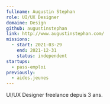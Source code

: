 ```yaml
---
fullname: Augustin Stephan
role: UI/UX Designer
domaine: Design
github: augustinstephan
link: http://www.augustinstephan.com/
missions:
  - start: 2021-03-29
    end: 2021-12-31
    status: independent
startups:
  - pass-emploi
previously:
  - aides.jeunes
---
```


UI/UX Designer freelance depuis 3 ans.
